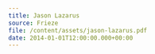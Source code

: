 ```yaml
---
title: Jason Lazarus
source: Frieze
file: /content/assets/jason-lazarus.pdf
date: 2014-01-01T12:00:00.000+00:00
---
```


